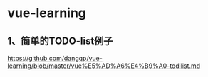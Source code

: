 # vue-learning
## 1、简单的TODO-list例子
https://github.com/dangqp/vue-learning/blob/master/vue%E5%AD%A6%E4%B9%A0-todilist.md
